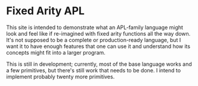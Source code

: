 # Fixed Arity APL

This site is intended to demonstrate what an APL-family language might look and feel like if re-imagined with fixed arity functions all the way down. It's not supposed to be a complete or production-ready language, but I want it to have enough features that one can use it and understand how its concepts might fit into a larger program.

This is still in development; currently, most of the base language works and a few primitives, but there's still work that needs to be done. I intend to implement probably twenty more primitives.
